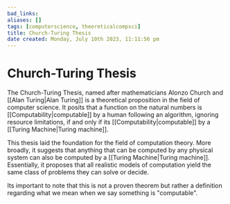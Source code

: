 ```yaml
---
bad_links: 
aliases: []
tags: [computerscience, theoreticalcompsci]
title: Church-Turing Thesis
date created: Monday, July 10th 2023, 11:11:56 pm
---
```

# Church-Turing Thesis

The Church-Turing Thesis, named after mathematicians Alonzo Church and [[Alan Turing|Alan Turing]] is a theoretical proposition in the field of computer science. It posits that a function on the natural numbers is [[Computability|computable]] by a human following an algorithm, ignoring resource limitations, if and only if its [[Computability|computable]] by a [[Turing Machine|Turing machine]].

This thesis laid the foundation for the field of computation theory. More broadly, it suggests that anything that can be computed by any physical system can also be computed by a [[Turing Machine|Turing machine]]. Essentially, it proposes that all realistic models of computation yield the same class of problems they can solve or decide.

Its important to note that this is not a proven theorem but rather a definition regarding what we mean when we say something is "computable".
